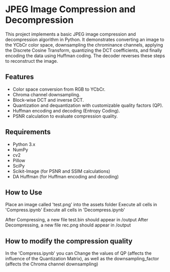 # JPEG Image Compression and Decompression
This project implements a basic JPEG image compression and decompression algorithm in Python. 
It demonstrates converting an image to the YCbCr color space, downsampling the chrominance channels, applying the Discrete Cosine Transform, quantizing the DCT coefficients, and finally encoding the data using Huffman coding. 
The decoder reverses these steps to reconstruct the image.

## Features
- Color space conversion from RGB to YCbCr.
- Chroma channel downsampling.
- Block-wise DCT and inverse DCT.
- Quantization and dequantization with customizable quality factors (QP).
- Huffman encoding and decoding (Entropy Coding).
- PSNR calculation to evaluate compression quality.

## Requirements
- Python 3.x
- NumPy
- cv2
- Pillow 
- SciPy
- Scikit-Image (for PSNR and SSIM calculations)
- DA Huffman (for Huffman encoding and decoding)

## How to Use
Place an image called 'test.png' into the assets folder
Execute all cells in 'Compress.ipynb'
Execute all cells in 'Decompress.ipynb'

After Compressing, a new file test.bin should appear in /output
After Decompressing, a new file rec.png should appear in /output

## How to modify the compression quality
In the 'Compress.ipynb' you can Change the values of QP (affects the influence of the Quantization Matrix), as well as the downsampling_factor (affects the Chroma channel downsampling)
